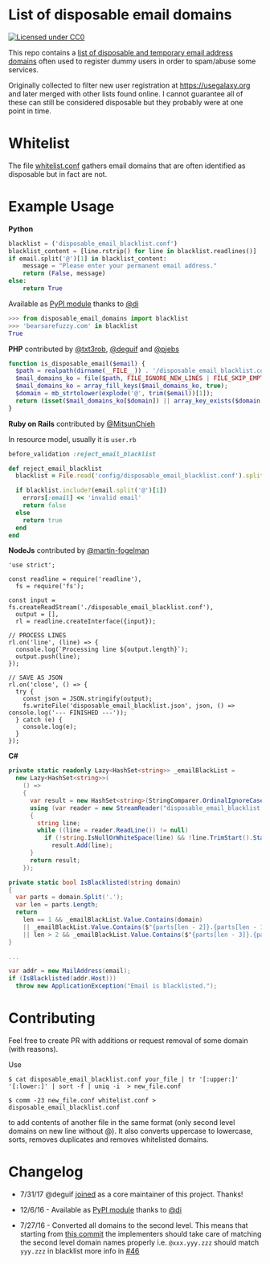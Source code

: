 List of disposable email domains
========================

[![Licensed under CC0](https://licensebuttons.net/p/zero/1.0/88x31.png)](https://creativecommons.org/publicdomain/zero/1.0/)

This repo contains a [list of disposable and temporary email address domains](disposable_email_blacklist.conf) often used to register dummy users in order to spam/abuse some services. 

Originally collected to filter new user registration at https://usegalaxy.org and later merged with other lists found online. I cannot guarantee all of these can still be considered disposable but they probably were at one point in time.

Whitelist
=========
The file [whitelist.conf](whitelist.conf) gathers email domains that are often identified as disposable but in fact are not.

Example Usage
=============
**Python**
```Python
blacklist = ('disposable_email_blacklist.conf')
blacklist_content = [line.rstrip() for line in blacklist.readlines()]
if email.split('@')[1] in blacklist_content:
    message = "Please enter your permanent email address."
    return (False, message)
else:
    return True
```

Available as [PyPI module](https://pypi.org/project/disposable-email-domains) thanks to [@di](https://github.com/di)
```python
>>> from disposable_email_domains import blacklist
>>> 'bearsarefuzzy.com' in blacklist
True
```

**PHP** contributed by [@txt3rob](https://github.com/txt3rob), [@deguif](https://github.com/deguif) and [@pjebs](https://github.com/pjebs)
```php
function is_disposable_email($email) {
  $path = realpath(dirname(__FILE__)) . '/disposable_email_blacklist.conf';
  $mail_domains_ko = file($path, FILE_IGNORE_NEW_LINES | FILE_SKIP_EMPTY_LINES);
  $mail_domains_ko = array_fill_keys($mail_domains_ko, true);
  $domain = mb_strtolower(explode('@', trim($email))[1]);
  return (isset($mail_domains_ko[$domain]) || array_key_exists($domain, $mail_domains_ko));
}
```
**Ruby on Rails** contributed by [@MitsunChieh](https://github.com/MitsunChieh)

In resource model, usually it is `user.rb`
```Ruby
before_validation :reject_email_blacklist

def reject_email_blacklist
  blacklist = File.read('config/disposable_email_blacklist.conf').split("\n")

  if blacklist.include?(email.split('@')[1])
    errors[:email] << 'invalid email'
    return false
  else
    return true
  end
end
```
**NodeJs** contributed by [@martin-fogelman](https://github.com/martin-fogelman)

```Node
'use strict';

const readline = require('readline'),
  fs = require('fs');

const input = fs.createReadStream('./disposable_email_blacklist.conf'),
  output = [],
  rl = readline.createInterface({input});

// PROCESS LINES
rl.on('line', (line) => {
  console.log(`Processing line ${output.length}`);
  output.push(line);
});

// SAVE AS JSON
rl.on('close', () => {
  try {
    const json = JSON.stringify(output);
    fs.writeFile('disposable_email_blacklist.json', json, () => console.log('--- FINISHED ---'));
  } catch (e) {
    console.log(e);
  }
});
```

**C#**
```C#
private static readonly Lazy<HashSet<string>> _emailBlackList =
  new Lazy<HashSet<string>>(
    () =>
    {
      var result = new HashSet<string>(StringComparer.OrdinalIgnoreCase);
      using (var reader = new StreamReader("disposable_email_blacklist.conf"))
      {
        string line;
        while ((line = reader.ReadLine()) != null)
          if (!string.IsNullOrWhiteSpace(line) && !line.TrimStart().StartsWith("//"))
            result.Add(line);
      }
      return result;
    });

private static bool IsBlacklisted(string domain)
{
  var parts = domain.Split('.');
  var len = parts.Length;
  return
    len == 1 && _emailBlackList.Value.Contains(domain)
    || _emailBlackList.Value.Contains($"{parts[len - 2]}.{parts[len - 1]}")
    || len > 2 && _emailBlackList.Value.Contains($"{parts[len - 3]}.{parts[len - 2]}.{parts[len - 1]}");
}

...

var addr = new MailAddress(email);
if (IsBlacklisted(addr.Host)))
  throw new ApplicationException("Email is blacklisted.");
```

Contributing
============
Feel free to create PR with additions or request removal of some domain (with reasons).

Use 

`$ cat disposable_email_blacklist.conf your_file | tr '[:upper:]' '[:lower:]' | sort -f | uniq -i  > new_file.conf`

`$ comm -23 new_file.conf whitelist.conf > disposable_email_blacklist.conf`

to add contents of another file in the same format (only second level domains on new line without @). It also converts uppercase to lowercase, sorts, removes duplicates and removes whitelisted domains.

Changelog
============

* 7/31/17 @deguif [joined](https://github.com/martenson/disposable-email-domains/issues/106) as a core maintainer of this project. Thanks!

* 12/6/16 - Available as [PyPI module](https://pypi.org/project/disposable-email-domains) thanks to [@di](https://github.com/di)

* 7/27/16 - Converted all domains to the second level. This means that starting from [this commit](https://github.com/martenson/disposable-email-domains/commit/61ae67aacdab0b19098de2e13069d7c35b74017a) the implementers should take care of matching the second level domain names properly i.e. `@xxx.yyy.zzz` should match `yyy.zzz` in blacklist more info in [#46](https://github.com/martenson/disposable-email-domains/issues/46)
